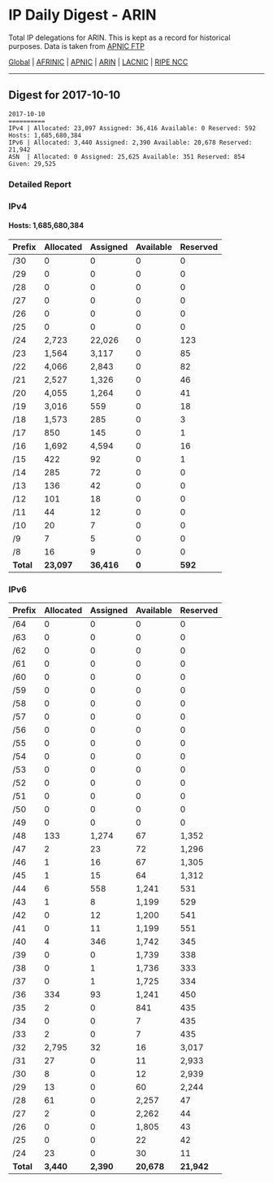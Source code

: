 # IP Daily Digest - ARIN 

Total IP delegations for ARIN. This is kept as a record for historical purposes. Data is taken from [APNIC FTP](https://ftp.apnic.net/)

[Global](https://github.com/csmets/IP-Daily-Digest) | [AFRINIC](https://github.com/csmets/IP-Daily-Digest/tree/master/archives/AFRINIC) | [APNIC](https://github.com/csmets/IP-Daily-Digest/tree/master/archives/APNIC) | [ARIN](https://github.com/csmets/IP-Daily-Digest/tree/master/archives/ARIN) | [LACNIC](https://github.com/csmets/IP-Daily-Digest/tree/master/archives/LACNIC) | [RIPE NCC](https://github.com/csmets/IP-Daily-Digest/tree/master/archives/RIPE_NCC)

---

## Digest for 2017-10-10
```
2017-10-10
==========
IPv4 | Allocated: 23,097 Assigned: 36,416 Available: 0 Reserved: 592 Hosts: 1,685,680,384
IPv6 | Allocated: 3,440 Assigned: 2,390 Available: 20,678 Reserved: 21,942
ASN  | Allocated: 0 Assigned: 25,625 Available: 351 Reserved: 854 Given: 29,525
```

### Detailed Report

### IPv4

#### Hosts: **1,685,680,384**

| Prefix | Allocated | Assigned | Available | Reserved |
| ----- | ----- | ----- | ----- | ----- |
| /30 | 0 | 0 | 0 | 0 |
| /29 | 0 | 0 | 0 | 0 |
| /28 | 0 | 0 | 0 | 0 |
| /27 | 0 | 0 | 0 | 0 |
| /26 | 0 | 0 | 0 | 0 |
| /25 | 0 | 0 | 0 | 0 |
| /24 | 2,723 | 22,026 | 0 | 123 |
| /23 | 1,564 | 3,117 | 0 | 85 |
| /22 | 4,066 | 2,843 | 0 | 82 |
| /21 | 2,527 | 1,326 | 0 | 46 |
| /20 | 4,055 | 1,264 | 0 | 41 |
| /19 | 3,016 | 559 | 0 | 18 |
| /18 | 1,573 | 285 | 0 | 3 |
| /17 | 850 | 145 | 0 | 1 |
| /16 | 1,692 | 4,594 | 0 | 16 |
| /15 | 422 | 92 | 0 | 1 |
| /14 | 285 | 72 | 0 | 0 |
| /13 | 136 | 42 | 0 | 0 |
| /12 | 101 | 18 | 0 | 0 |
| /11 | 44 | 12 | 0 | 0 |
| /10 | 20 | 7 | 0 | 0 |
| /9 | 7 | 5 | 0 | 0 |
| /8 | 16 | 9 | 0 | 0 |
| **Total** | **23,097** | **36,416** | **0** | **592** |

### IPv6

| Prefix | Allocated | Assigned | Available | Reserved |
| ----- | ----- | ----- | ----- | ----- |
| /64 | 0 | 0 | 0 | 0 |
| /63 | 0 | 0 | 0 | 0 |
| /62 | 0 | 0 | 0 | 0 |
| /61 | 0 | 0 | 0 | 0 |
| /60 | 0 | 0 | 0 | 0 |
| /59 | 0 | 0 | 0 | 0 |
| /58 | 0 | 0 | 0 | 0 |
| /57 | 0 | 0 | 0 | 0 |
| /56 | 0 | 0 | 0 | 0 |
| /55 | 0 | 0 | 0 | 0 |
| /54 | 0 | 0 | 0 | 0 |
| /53 | 0 | 0 | 0 | 0 |
| /52 | 0 | 0 | 0 | 0 |
| /51 | 0 | 0 | 0 | 0 |
| /50 | 0 | 0 | 0 | 0 |
| /49 | 0 | 0 | 0 | 0 |
| /48 | 133 | 1,274 | 67 | 1,352 |
| /47 | 2 | 23 | 72 | 1,296 |
| /46 | 1 | 16 | 67 | 1,305 |
| /45 | 1 | 15 | 64 | 1,312 |
| /44 | 6 | 558 | 1,241 | 531 |
| /43 | 1 | 8 | 1,199 | 529 |
| /42 | 0 | 12 | 1,200 | 541 |
| /41 | 0 | 11 | 1,199 | 551 |
| /40 | 4 | 346 | 1,742 | 345 |
| /39 | 0 | 0 | 1,739 | 338 |
| /38 | 0 | 1 | 1,736 | 333 |
| /37 | 0 | 1 | 1,725 | 334 |
| /36 | 334 | 93 | 1,241 | 450 |
| /35 | 2 | 0 | 841 | 435 |
| /34 | 0 | 0 | 7 | 435 |
| /33 | 2 | 0 | 7 | 435 |
| /32 | 2,795 | 32 | 16 | 3,017 |
| /31 | 27 | 0 | 11 | 2,933 |
| /30 | 8 | 0 | 12 | 2,939 |
| /29 | 13 | 0 | 60 | 2,244 |
| /28 | 61 | 0 | 2,257 | 47 |
| /27 | 2 | 0 | 2,262 | 44 |
| /26 | 0 | 0 | 1,805 | 43 |
| /25 | 0 | 0 | 22 | 42 |
| /24 | 23 | 0 | 30 | 11 |
| **Total** | **3,440** | **2,390** | **20,678** | **21,942** |
